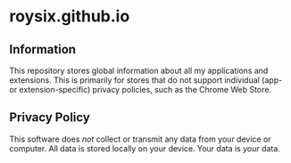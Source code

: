 # roysix.github.io

## Information
This repository stores global information about all my applications and extensions. This is primarily for stores that do not support individual (app- or extension-specific) privacy policies, such as the Chrome Web Store.

## Privacy Policy
This software does *not* collect or transmit any data from your device or computer. All data is stored locally on your device. Your data is *your* data.

